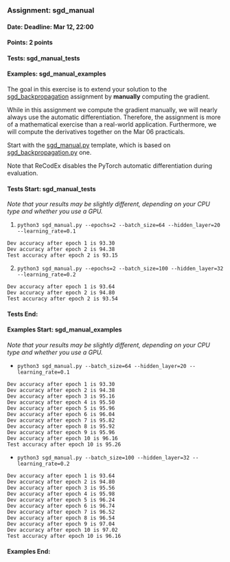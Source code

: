 ### Assignment: sgd_manual
#### Date: Deadline: Mar 12, 22:00
#### Points: 2 points
#### Tests: sgd_manual_tests
#### Examples: sgd_manual_examples

The goal in this exercise is to extend your solution to the
[sgd_backpropagation](https://ufal.mff.cuni.cz/courses/npfl138/2324-summer#sgd_backpropagation)
assignment by **manually** computing the gradient.

While in this assignment we compute the gradient manually, we will nearly always
use the automatic differentiation. Therefore, the assignment is more of
a mathematical exercise than a real-world application. Furthermore, we will
compute the derivatives together on the Mar 06 practicals.

Start with the
[sgd_manual.py](https://github.com/ufal/npfl138/tree/master/labs/02/sgd_manual.py)
template, which is based on
[sgd_backpropagation.py](https://github.com/ufal/npfl138/tree/master/labs/02/sgd_backpropagation.py)
one.

Note that ReCodEx disables the PyTorch automatic differentiation during
evaluation.

#### Tests Start: sgd_manual_tests
_Note that your results may be slightly different, depending on your CPU type and whether you use a GPU._

1. `python3 sgd_manual.py --epochs=2 --batch_size=64 --hidden_layer=20 --learning_rate=0.1`
```
Dev accuracy after epoch 1 is 93.30
Dev accuracy after epoch 2 is 94.38
Test accuracy after epoch 2 is 93.15
```

2. `python3 sgd_manual.py --epochs=2 --batch_size=100 --hidden_layer=32 --learning_rate=0.2`
```
Dev accuracy after epoch 1 is 93.64
Dev accuracy after epoch 2 is 94.80
Test accuracy after epoch 2 is 93.54
```
#### Tests End:
#### Examples Start: sgd_manual_examples
_Note that your results may be slightly different, depending on your CPU type and whether you use a GPU._

- `python3 sgd_manual.py --batch_size=64 --hidden_layer=20 --learning_rate=0.1`
```
Dev accuracy after epoch 1 is 93.30
Dev accuracy after epoch 2 is 94.38
Dev accuracy after epoch 3 is 95.16
Dev accuracy after epoch 4 is 95.50
Dev accuracy after epoch 5 is 95.96
Dev accuracy after epoch 6 is 96.04
Dev accuracy after epoch 7 is 95.82
Dev accuracy after epoch 8 is 95.92
Dev accuracy after epoch 9 is 95.96
Dev accuracy after epoch 10 is 96.16
Test accuracy after epoch 10 is 95.26
```

- `python3 sgd_manual.py --batch_size=100 --hidden_layer=32 --learning_rate=0.2`
```
Dev accuracy after epoch 1 is 93.64
Dev accuracy after epoch 2 is 94.80
Dev accuracy after epoch 3 is 95.56
Dev accuracy after epoch 4 is 95.98
Dev accuracy after epoch 5 is 96.24
Dev accuracy after epoch 6 is 96.74
Dev accuracy after epoch 7 is 96.52
Dev accuracy after epoch 8 is 96.54
Dev accuracy after epoch 9 is 97.04
Dev accuracy after epoch 10 is 97.02
Test accuracy after epoch 10 is 96.16
```
#### Examples End:
